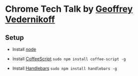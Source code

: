 Chrome Tech Talk by [Geoffrey Vedernikoff](http://twitter.com/yefim323)
========================================================================

## Setup

* Install [node](http://nodejs.org)

* Install [CoffeeScript](http://coffeescript.org) `sudo npm install coffee-script -g`

* Install [Handlebars](http://handlebarsjs.com) `sudo npm install handlebars -g`
